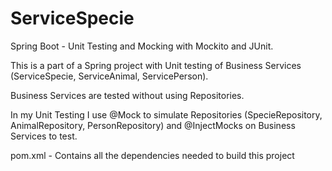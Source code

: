 # ServiceSpecie
Spring Boot - Unit Testing and Mocking with Mockito and JUnit.


This is a part of a Spring project with Unit testing of Business Services (ServiceSpecie, ServiceAnimal, ServicePerson).

Business Services are tested without using Repositories.

In my Unit Testing I use @Mock to simulate Repositories (SpecieRepository, AnimalRepository, PersonRepository) 
and @InjectMocks on Business Services to test.

pom.xml - Contains all the dependencies needed to build this project
